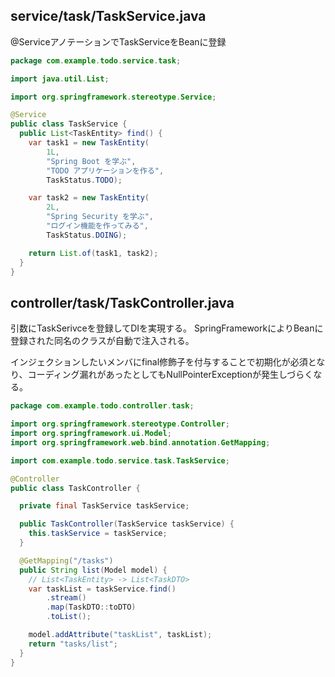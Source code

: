 ## service/task/TaskService.java 

@ServiceアノテーションでTaskServiceをBeanに登録

```java
package com.example.todo.service.task;

import java.util.List;

import org.springframework.stereotype.Service;

@Service
public class TaskService {
  public List<TaskEntity> find() {
    var task1 = new TaskEntity(
        1L,
        "Spring Boot を学ぶ",
        "TODO アプリケーションを作る",
        TaskStatus.TODO);

    var task2 = new TaskEntity(
        2L,
        "Spring Security を学ぶ",
        "ログイン機能を作ってみる",
        TaskStatus.DOING);

    return List.of(task1, task2);
  }
}
```

## controller/task/TaskController.java 

引数にTaskSerivceを登録してDIを実現する。
SpringFrameworkによりBeanに登録された同名のクラスが自動で注入される。

インジェクションしたいメンバにfinal修飾子を付与することで初期化が必須となり、コーディング漏れがあったとしてもNullPointerExceptionが発生しづらくなる。

```java
package com.example.todo.controller.task;

import org.springframework.stereotype.Controller;
import org.springframework.ui.Model;
import org.springframework.web.bind.annotation.GetMapping;

import com.example.todo.service.task.TaskService;

@Controller
public class TaskController {

  private final TaskService taskService;

  public TaskController(TaskService taskService) {
    this.taskService = taskService;
  }

  @GetMapping("/tasks")
  public String list(Model model) {
    // List<TaskEntity> -> List<TaskDTO>
    var taskList = taskService.find()
        .stream()
        .map(TaskDTO::toDTO)
        .toList();

    model.addAttribute("taskList", taskList);
    return "tasks/list";
  }
}
```